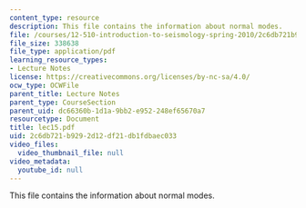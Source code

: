 ```yaml
---
content_type: resource
description: This file contains the information about normal modes.
file: /courses/12-510-introduction-to-seismology-spring-2010/2c6db721b9292d12df21db1fdbaec033_lec15.pdf
file_size: 338638
file_type: application/pdf
learning_resource_types:
- Lecture Notes
license: https://creativecommons.org/licenses/by-nc-sa/4.0/
ocw_type: OCWFile
parent_title: Lecture Notes
parent_type: CourseSection
parent_uid: dc66360b-1d1a-9bb2-e952-248ef65670a7
resourcetype: Document
title: lec15.pdf
uid: 2c6db721-b929-2d12-df21-db1fdbaec033
video_files:
  video_thumbnail_file: null
video_metadata:
  youtube_id: null
---
```

This file contains the information about normal modes.